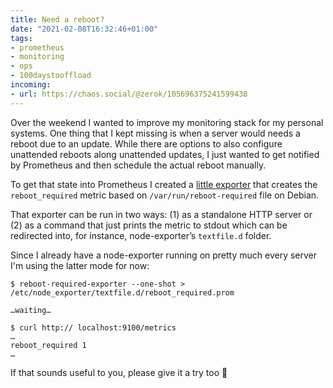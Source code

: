 ```yaml
---
title: Need a reboot?
date: "2021-02-08T16:32:46+01:00"
tags:
- prometheus
- monitoring
- ops
- 100daystooffload
incoming:
- url: https://chaos.social/@zerok/105696375241599438
---
```


Over the weekend I wanted to improve my monitoring stack for my personal systems. One thing that I kept missing is when a server would needs a reboot due to an update. While there are options to also configure unattended reboots along unattended updates, I just wanted to get notified by Prometheus and then schedule the actual reboot manually.

To get that state into Prometheus I created a [little exporter](https://gitlab.com/zerok/reboot-required-exporter) that creates the `reboot_required` metric based on `/var/run/reboot-required` file on Debian.

That exporter can be run in two ways: (1) as a standalone HTTP server or (2) as a command that just prints the metric to stdout which can be redirected into, for instance, node-exporter’s `textfile.d` folder.

Since I already have a node-exporter running on pretty much every server I'm using the latter mode for now:

	$ reboot-required-exporter --one-shot > /etc/node_exporter/textfile.d/reboot_required.prom
	
	…waiting…
	
	$ curl http:// localhost:9100/metrics
	…
	reboot_required 1
	…

If that sounds useful to you, please give it a try too 🙂
